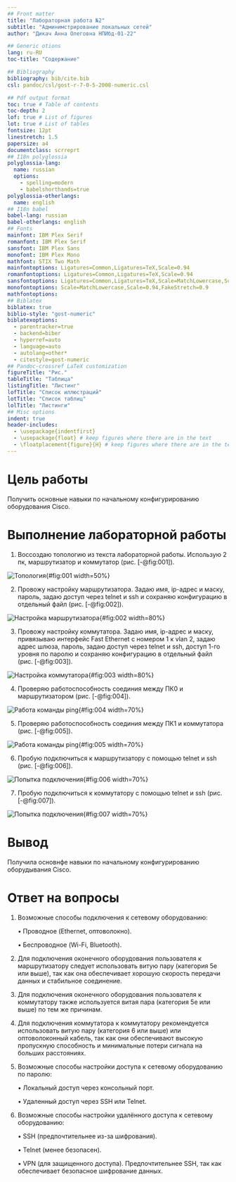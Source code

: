```yaml
---
## Front matter
title: "Лабораторная работа №2"
subtitle: "Админимстрирование локальных сетей"
author: "Дикач Анна Олеговна НПИбд-01-22"

## Generic otions
lang: ru-RU
toc-title: "Содержание"

## Bibliography
bibliography: bib/cite.bib
csl: pandoc/csl/gost-r-7-0-5-2008-numeric.csl

## Pdf output format
toc: true # Table of contents
toc-depth: 2
lof: true # List of figures
lot: true # List of tables
fontsize: 12pt
linestretch: 1.5
papersize: a4
documentclass: scrreprt
## I18n polyglossia
polyglossia-lang:
  name: russian
  options:
	- spelling=modern
	- babelshorthands=true
polyglossia-otherlangs:
  name: english
## I18n babel
babel-lang: russian
babel-otherlangs: english
## Fonts
mainfont: IBM Plex Serif
romanfont: IBM Plex Serif
sansfont: IBM Plex Sans
monofont: IBM Plex Mono
mathfont: STIX Two Math
mainfontoptions: Ligatures=Common,Ligatures=TeX,Scale=0.94
romanfontoptions: Ligatures=Common,Ligatures=TeX,Scale=0.94
sansfontoptions: Ligatures=Common,Ligatures=TeX,Scale=MatchLowercase,Scale=0.94
monofontoptions: Scale=MatchLowercase,Scale=0.94,FakeStretch=0.9
mathfontoptions:
## Biblatex
biblatex: true
biblio-style: "gost-numeric"
biblatexoptions:
  - parentracker=true
  - backend=biber
  - hyperref=auto
  - language=auto
  - autolang=other*
  - citestyle=gost-numeric
## Pandoc-crossref LaTeX customization
figureTitle: "Рис."
tableTitle: "Таблица"
listingTitle: "Листинг"
lofTitle: "Список иллюстраций"
lotTitle: "Список таблиц"
lolTitle: "Листинги"
## Misc options
indent: true
header-includes:
  - \usepackage{indentfirst}
  - \usepackage{float} # keep figures where there are in the text
  - \floatplacement{figure}{H} # keep figures where there are in the text
---
```


# Цель работы

Получить основные навыки по начальному конфигурированию оборудования Cisco.

# Выполнение лабораторной работы

1. Воссоздаю топологию из текста лабораторной работы. Использую 2 пк, маршрутизатор и коммутатор (рис. [-@fig:001]).

![Топология](image/1.png){#fig:001 width=50%}

2. Провожу настройку маршрутизатора. Задаю имя, ip-адрес и маску, пароль, задаю доступ через telnet и ssh и сохраняю конфигурацию в отдельный файл (рис. [-@fig:002]).

![Настройка маршрутизатора](image/2.png){#fig:002 width=80%}

3. Провожу настройку коммутатора. Задаю имя, ip-адрес и маску, привязываю интерфейс Fast Ethernet с номером 1 к vlan 2, задаю адрес шлюза, пароль, задаю доступ через telnet и ssh, доступ 1-го уровня по паролю и сохраняю конфигурацию в отдельный файл (рис. [-@fig:003]).

![Настройка коммутатора](image/3.png){#fig:003 width=80%}

4. Проверяю работоспособность соединия между ПК0 и маршрутизатором (рис. [-@fig:004]).

![Работа команды ping](image/4.png){#fig:004 width=70%}

5. Проверяю работоспособность соединия между ПК1 и коммутатора (рис. [-@fig:005]).

![Работа команды ping](image/5.png){#fig:005 width=70%}

6. Пробую подключиться к маршрутизатору с помощью telnet и ssh (рис. [-@fig:006]).

![Попытка подключения](image/6.png){#fig:006 width=70%}

7. Пробую подключиться к коммутатору с помощью telnet и ssh (рис. [-@fig:007]).

![Попытка подключения](image/7.png){#fig:007 width=70%}

# Вывод

Получила основнфе навыки по начальному конфигурированию оборудывания Cisco.

# Ответ на вопросы

1. Возможные способы подключения к сетевому оборудованию: 

   • Проводное (Ethernet, оптоволокно).

   • Беспроводное (Wi-Fi, Bluetooth).

2. Для подключения оконечного оборудования пользователя к маршрутизатору следует использовать витую пару (категория 5e или выше), так как она обеспечивает хорошую скорость передачи данных и стабильное соединение.

3. Для подключения оконечного оборудования пользователя к коммутатору также используется витая пара (категория 5e или выше) по тем же причинам.

4. Для подключения коммутатора к коммутатору рекомендуется использовать витую пару (категория 6 или выше) или оптоволоконный кабель, так как они обеспечивают высокую пропускную способность и минимальные потери сигнала на больших расстояниях.

5. Возможные способы настройки доступа к сетевому оборудованию по паролю:

   • Локальный доступ через консольный порт.

   • Удаленный доступ через SSH или Telnet.

6. Возможные способы настройки удалённого доступа к сетевому оборудованию: 

   • SSH (предпочтительнее из-за шифрования).

   • Telnet (менее безопасен).

   • VPN (для защищенного доступа). 
   Предпочтительнее SSH, так как обеспечивает безопасное шифрование данных.